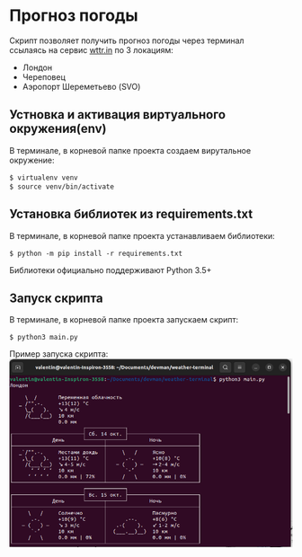 # Прогноз погоды

Скрипт позволяет получить прогноз погоды через терминал  
ссылаясь на сервис [wttr.in](https://wttr.in/) по 3 локациям:

* Лондон
* Череповец
* Аэропорт Шереметьево (SVO)

## Устновка и активация виртуального окружения(env)

В терминале, в корневой папке проекта создаем вирутальное окружение:

```console
$ virtualenv venv
$ source venv/bin/activate
```

## Установка библиотек из requirements.txt

В терминале, в корневой папке проекта устанавливаем библиотеки:

```console
$ python -m pip install -r requirements.txt
```

Библиотеки официально поддерживают Python 3.5+

## Запуск скрипта

В терминале, в корневой папке проекта запускаем скрипт:

```console
$ python3 main.py
```

Пример запуска скрипта:
![Screenshot](https://github.com/valhallajazzy/weather-terminal/blob/main/%D0%BF%D1%80%D0%B8%D0%BC%D0%B5%D1%80_%D0%B7%D0%B0%D0%BF%D1%83%D1%81%D0%BA%D0%B0_%D1%81%D0%BA%D1%80%D0%B8%D0%BF%D1%82%D0%B0.png)
